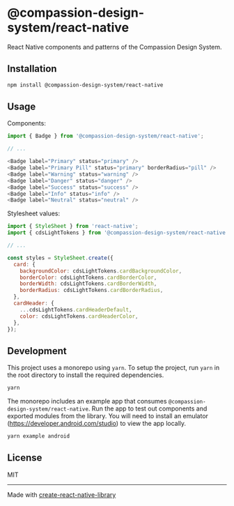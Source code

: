 # @compassion-design-system/react-native

React Native components and patterns of the Compassion Design System.

## Installation

```sh
npm install @compassion-design-system/react-native
```

## Usage

Components:

```js
import { Badge } from '@compassion-design-system/react-native';

// ...

<Badge label="Primary" status="primary" />
<Badge label="Primary Pill" status="primary" borderRadius="pill" />
<Badge label="Warning" status="warning" />
<Badge label="Danger" status="danger" />
<Badge label="Success" status="success" />
<Badge label="Info" status="info" />
<Badge label="Neutral" status="neutral" />
```

Stylesheet values:

```js
import { StyleSheet } from 'react-native';
import { cdsLightTokens } from '@compassion-design-system/react-native';

// ...

const styles = StyleSheet.create({
  card: {
    backgroundColor: cdsLightTokens.cardBackgroundColor,
    borderColor: cdsLightTokens.cardBorderColor,
    borderWidth: cdsLightTokens.cardBorderWidth,
    borderRadius: cdsLightTokens.cardBorderRadius,
  },
  cardHeader: {
    ...cdsLightTokens.cardHeaderDefault,
    color: cdsLightTokens.cardHeaderColor,
  },
});
```

## Development

This project uses a monorepo using `yarn`. To setup the project, run `yarn` in the root directory to install the required dependencies.

```sh
yarn
```

The monorepo includes an example app that consumes `@compassion-design-system/react-native`. Run the app to test out components and exported modules from the library. You will need to install an emulator (https://developer.android.com/studio) to view the app locally.

```sh
yarn example android
```

## License

MIT

---

Made with [create-react-native-library](https://github.com/callstack/react-native-builder-bob)
